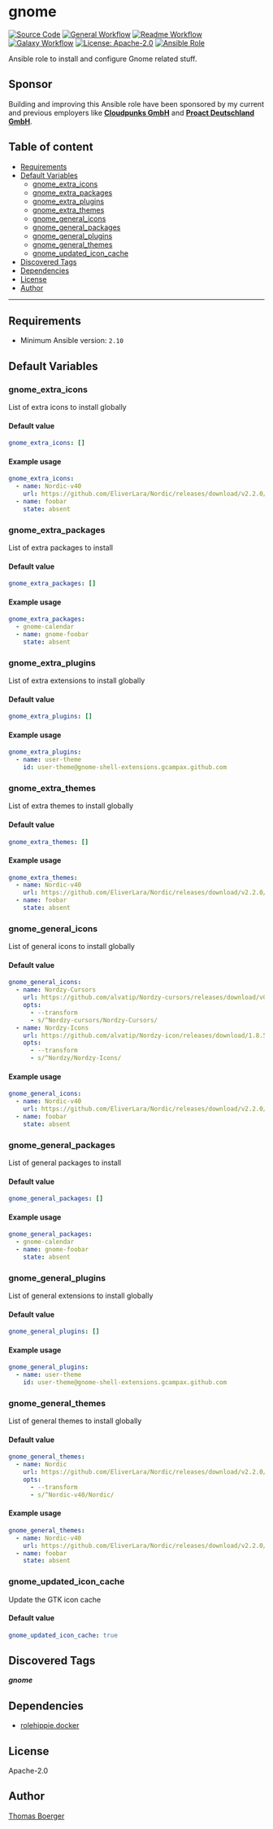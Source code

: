 # gnome

[![Source Code](https://img.shields.io/badge/github-source%20code-blue?logo=github&amp;logoColor=white)](https://github.com/rolehippie/gnome)
[![General Workflow](https://github.com/rolehippie/gnome/actions/workflows/general.yml/badge.svg)](https://github.com/rolehippie/gnome/actions/workflows/general.yml)
[![Readme Workflow](https://github.com/rolehippie/gnome/actions/workflows/docs.yml/badge.svg)](https://github.com/rolehippie/gnome/actions/workflows/docs.yml)
[![Galaxy Workflow](https://github.com/rolehippie/gnome/actions/workflows/galaxy.yml/badge.svg)](https://github.com/rolehippie/gnome/actions/workflows/galaxy.yml)
[![License: Apache-2.0](https://img.shields.io/github/license/rolehippie/gnome)](https://github.com/rolehippie/gnome/blob/master/LICENSE)
[![Ansible Role](https://img.shields.io/badge/role-rolehippie.gnome-blue)](https://galaxy.ansible.com/rolehippie/gnome)

Ansible role to install and configure Gnome related stuff.

## Sponsor

Building and improving this Ansible role have been sponsored by my current and previous employers like **[Cloudpunks GmbH](https://cloudpunks.de)** and **[Proact Deutschland GmbH](https://www.proact.eu)**.

## Table of content

- [Requirements](#requirements)
- [Default Variables](#default-variables)
  - [gnome_extra_icons](#gnome_extra_icons)
  - [gnome_extra_packages](#gnome_extra_packages)
  - [gnome_extra_plugins](#gnome_extra_plugins)
  - [gnome_extra_themes](#gnome_extra_themes)
  - [gnome_general_icons](#gnome_general_icons)
  - [gnome_general_packages](#gnome_general_packages)
  - [gnome_general_plugins](#gnome_general_plugins)
  - [gnome_general_themes](#gnome_general_themes)
  - [gnome_updated_icon_cache](#gnome_updated_icon_cache)
- [Discovered Tags](#discovered-tags)
- [Dependencies](#dependencies)
- [License](#license)
- [Author](#author)

---

## Requirements

- Minimum Ansible version: `2.10`


## Default Variables

### gnome_extra_icons

List of extra icons to install globally

#### Default value

```YAML
gnome_extra_icons: []
```

#### Example usage

```YAML
gnome_extra_icons:
  - name: Nordic-v40
    url: https://github.com/EliverLara/Nordic/releases/download/v2.2.0/Nordic-v40.tar.xz
  - name: foobar
    state: absent
```

### gnome_extra_packages

List of extra packages to install

#### Default value

```YAML
gnome_extra_packages: []
```

#### Example usage

```YAML
gnome_extra_packages:
  - gnome-calendar
  - name: gnome-foobar
    state: absent
```

### gnome_extra_plugins

List of extra extensions to install globally

#### Default value

```YAML
gnome_extra_plugins: []
```

#### Example usage

```YAML
gnome_extra_plugins:
  - name: user-theme
    id: user-theme@gnome-shell-extensions.gcampax.github.com
```

### gnome_extra_themes

List of extra themes to install globally

#### Default value

```YAML
gnome_extra_themes: []
```

#### Example usage

```YAML
gnome_extra_themes:
  - name: Nordic-v40
    url: https://github.com/EliverLara/Nordic/releases/download/v2.2.0/Nordic-v40.tar.xz
  - name: foobar
    state: absent
```

### gnome_general_icons

List of general icons to install globally

#### Default value

```YAML
gnome_general_icons:
  - name: Nordzy-Cursors
    url: https://github.com/alvatip/Nordzy-cursors/releases/download/v0.6.0/Nordzy-cursors.tar.gz
    opts:
      - --transform
      - s/^Nordzy-cursors/Nordzy-Cursors/
  - name: Nordzy-Icons
    url: https://github.com/alvatip/Nordzy-icon/releases/download/1.8.5/Nordzy.tar.gz
    opts:
      - --transform
      - s/^Nordzy/Nordzy-Icons/
```

#### Example usage

```YAML
gnome_general_icons:
  - name: Nordic-v40
    url: https://github.com/EliverLara/Nordic/releases/download/v2.2.0/Nordic-v40.tar.xz
  - name: foobar
    state: absent
```

### gnome_general_packages

List of general packages to install

#### Default value

```YAML
gnome_general_packages: []
```

#### Example usage

```YAML
gnome_general_packages:
  - gnome-calendar
  - name: gnome-foobar
    state: absent
```

### gnome_general_plugins

List of general extensions to install globally

#### Default value

```YAML
gnome_general_plugins: []
```

#### Example usage

```YAML
gnome_general_plugins:
  - name: user-theme
    id: user-theme@gnome-shell-extensions.gcampax.github.com
```

### gnome_general_themes

List of general themes to install globally

#### Default value

```YAML
gnome_general_themes:
  - name: Nordic
    url: https://github.com/EliverLara/Nordic/releases/download/v2.2.0/Nordic-v40.tar.xz
    opts:
      - --transform
      - s/^Nordic-v40/Nordic/
```

#### Example usage

```YAML
gnome_general_themes:
  - name: Nordic-v40
    url: https://github.com/EliverLara/Nordic/releases/download/v2.2.0/Nordic-v40.tar.xz
  - name: foobar
    state: absent
```

### gnome_updated_icon_cache

Update the GTK icon cache

#### Default value

```YAML
gnome_updated_icon_cache: true
```

## Discovered Tags

**_gnome_**


## Dependencies

- [rolehippie.docker](https://github.com/rolehippie/docker)

## License

Apache-2.0

## Author

[Thomas Boerger](https://github.com/tboerger)
